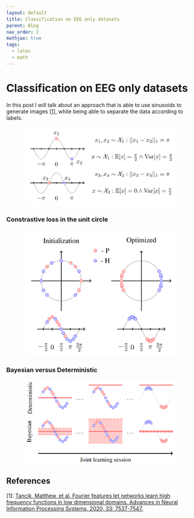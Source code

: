 ```yaml
---
layout: default
title: Classification on EEG only datasets
parent: Blog
nav_order: 2
mathjax: true
tags: 
  - latex
  - math
---
```



# Classification on EEG only datasets

In this post I will talk about an approach that is able to use sinusoids to generate images [[1](#references)], while being able to separate the data according to labels.

<p align="center">
	<img src="./figures/cosine_image.png" width="400"/>
</p>

### Constrastive loss in the unit circle

<p align="center">
	<img src="./figures/contrastive_optimization.png" width="400"/>
</p>

### Bayesian versus Deterministic


<p align="center">
	<img src="./figures/bayesian_vs_deterministic.png" width="400"/>
</p>

## References

\[1\]: [Tancik, Matthew, et al. Fourier features let networks learn high frequency functions in low dimensional domains. Advances in Neural Information Processing Systems, 2020, 33: 7537-7547.](https://arxiv.org/abs/2006.10739)